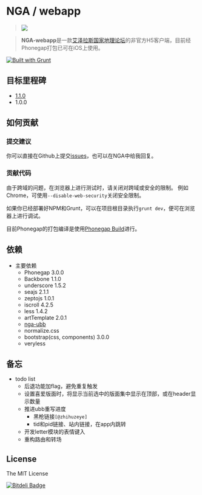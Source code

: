 # NGA / webapp

> ![](https://github.com/imyelo/nga-webapp/blob/master/phonegap/asset/logo-120.png?raw=true)

> **NGA-webapp**是一款[艾泽拉斯国家地理论坛](http://bbs.ngacn.cc/)的非官方H5客户端，目前经Phonegap打包已可在iOS上使用。

[![Built with Grunt](https://cdn.gruntjs.com/builtwith.png)](http://gruntjs.com/)

## 目标里程碑
- [1.1.0](https://github.com/imyelo/nga-webapp/issues?milestone=1&state=open)
- 1.0.0


## 如何贡献
### 提交建议
你可以直接在Github上提交[issues](https://github.com/imyelo/nga-webapp/issues)，也可以在NGA中给我回复。

### 贡献代码
由于跨域的问题，在浏览器上进行测试时，请关闭对跨域或安全的限制。
例如Chrome，可使用``--disable-web-security``关闭安全限制。

如果你已经部署好NPM和Grunt，可以在项目根目录执行``grunt dev``，便可在浏览器上进行调试。

目前Phonegap的打包编译是使用[Phonegap Build](https://build.phonegap.com/)进行。


## 依赖
- 主要依赖
  - Phonegap 3.0.0
  - Backbone 1.1.0
  - underscore 1.5.2
  - seajs 2.1.1
  - zeptojs 1.0.1
  - iscroll 4.2.5
  - less 1.4.2
  - artTemplate 2.0.1
  - [nga-ubb](https://github.com/imyelo/nga-ubb)
  - normalize.css
  - bootstrap(css, components) 3.0.0
  - veryless


## 备忘
- todo list
  - 后退功能加flag，避免重复触发
  - 设置喜爱版面时，将显示当前选中的版面集中显示在顶部，或在header显示数量
  - 推进ubb重写进度
    - 黑枪链接``[@zhihuzeye]``
    - tid和pid链接、站内链接，在app内跳转
  - 开发letter模块的表情键入
  - 重构路由和转场


## License
The MIT License


[![Bitdeli Badge](https://d2weczhvl823v0.cloudfront.net/imyelo/nga-webapp/trend.png)](https://bitdeli.com/free "Bitdeli Badge")

